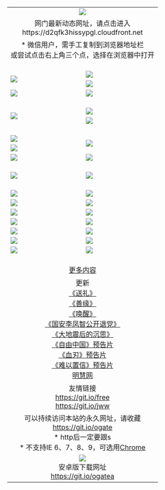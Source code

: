 ﻿<table>
  <tr></tr>
  <tr><td colspan=2 align=center><img src="https://cloud.githubusercontent.com/assets/11880933/13434984/f430fae2-e012-11e5-814f-c2df1e82b247.jpg" /></td></tr>
  <tr><td colspan=2 align=center>网门最新动态网址，请点击进入
<br>https://d2qfk3hissypgl.cloudfront.net
    </td>
  </tr>
  <tr>
    <td colspan=2 align=center>* 微信用户，需手工复制到浏览器地址栏<br>或尝试点击右上角三个点，选择在浏览器中打开
    <!--br>* IE6打开动态网址须在选项中勾选TLS 1.0--></td>
  </tr>
  <tr height="20">
  <tr>
    <td rowspan=2><a href="https://d2qfk3hissypgl.cloudfront.net/ogUP.aspx?name=11DKC.mp4&list=11DKC" target="_blank"><img src="https://d2qfk3hissypgl.cloudfront.net/Up/11DKC1.jpg" /></a></td> 
    <td><div><a href="https://d2qfk3hissypgl.cloudfront.net/ogUP.aspx?name=LRWS.mp4&list=LRWS" target="_blank"><img src="https://d2qfk3hissypgl.cloudfront.net/Up/LRWS.jpg" /></a></td>
   </tr>
  <tr>
    <td><a href="https://d2qfk3hissypgl.cloudfront.net/ogNiceVedio.aspx" target="_blank"><img src="https://d2qfk3hissypgl.cloudfront.net/Up/11TGKDY.jpg" /></a></td>
  </tr>
  <tr>
    <td><a href="https://d2qfk3hissypgl.cloudfront.net/ogUP.aspx?name=_EA/%CA%AE%C4%EA.mp4&count=http://odisk.org/Up/_EA/%CA%AE%C4%EA.mp4;http://odisk.org/Up/_EE/%CC%CE%B8%E7%D9%A9%B5%E7%D3%B0%A3%BA%CA%AE%C4%EA.mp4|2|%CA%AE%C4%EA|%D5%FD%C6%AC;%CC%CE%B8%E7%D9%A9%B5%E7%D3%B0" target="_blank"><img src="https://d2qfk3hissypgl.cloudfront.net/Up/_EA/%E5%8D%81%E5%B9%B4_135.jpg" /></a></td>
    <td><a href="https://d2qfk3hissypgl.cloudfront.net/ogUP.aspx?name=_EC%C9%FA%CB%C0%D3%EB%C2%D6%BB%D8.mp4&count=http://v.ifeng.com/documentary/discovery/201501/039bdca9-5c34-4796-b332-43b8f831efce.shtml;http://v.ifeng.com/documentary/society/201501/030cc825-2840-4536-a0b8-416c88375055.shtml;http://v.ifeng.com/documentary/society/201501/03a412f8-32ec-4e18-81ba-98acf64ec1ca.shtml;http://v.ifeng.com/documentary/society/201501/03c58012-8e01-456a-9097-615b3b24a709.shtml|4|%C9%FA%CB%C0%D3%EB%C2%D6%BB%D8" target="_blank"><img src="https://d2qfk3hissypgl.cloudfront.net/Up/_EC/%E7%94%9F%E6%AD%BB%E4%B8%8E%E8%BD%AE%E5%9B%9E_135.jpg" /></a></td>
  </tr>
  <tr height="20">
  <tr>
    <td rowspan=2><a href="https://d2qfk3hissypgl.cloudfront.net/ogUP.aspx?name=4EE/DJ.mp4&list=4EEDJ" target="_blank"><img src="https://d2qfk3hissypgl.cloudfront.net/Up/4EE/DJ140.jpg"/></a></td>
    <td><a href="https://d2qfk3hissypgl.cloudfront.net/ogUP.aspx?name=4EE/ZG.mp4&list=4EEZG" target="_blank"><img src="https://d2qfk3hissypgl.cloudfront.net/Up/4EE/ZG0.jpg"/></a></td>
    <!--td><a href="https://d2qfk3hissypgl.cloudfront.net/ogUP.aspx?name=4EE/QQ.mp4&list=4EEQQ" target="_blank"><img src="https://d2qfk3hissypgl.cloudfront.net/Up/4EE/QQ0.jpg"/></a></td>
    <td><a href="https://d2qfk3hissypgl.cloudfront.net/ogUP.aspx?name=4EE/HQ.mp4&list=4EEHQ" target="_blank"><img src="https://d2qfk3hissypgl.cloudfront.net/Up/4EE/HQ0.jpg"/></a></td-->
  </tr>
  <tr>
    <td><a href="https://d2qfk3hissypgl.cloudfront.net/onCO.aspx?list=XWPL&mode=m" target="_blank"><img src="https://d2qfk3hissypgl.cloudfront.net/Up/0WZTT.jpg" /></a></td> 
  </tr>
  <tr height="20">
  <tr>
    <td><a href="https://d2qfk3hissypgl.cloudfront.net/ogUP.aspx?name=JQR.mp4&count=2" target="_blank"><img src="https://d2qfk3hissypgl.cloudfront.net/Up/JQR.jpg" /></a></td>   
    <td rowspan=2><a href="https://d2qfk3hissypgl.cloudfront.net/ogUP.aspx?name=JP.mp4&count=9" target="_blank"><img src="https://d2qfk3hissypgl.cloudfront.net/Up/JP.jpg" /></td>
  </tr>
  <tr>
    <td><a href="https://d2qfk3hissypgl.cloudfront.net/ogUP.aspx?name=WH.mp4" target="_blank"><img src="https://d2qfk3hissypgl.cloudfront.net/Up/WH.jpg" /></a></td>
  </tr>
  <tr>
    <td><a href="https://d2qfk3hissypgl.cloudfront.net/ogUP.aspx?name=SSZJ.mp4&list=SSZJ" target="_blank"><img src="https://d2qfk3hissypgl.cloudfront.net/Up/SSZJ.jpg" /></a></td>
    <td><a href="https://d2qfk3hissypgl.cloudfront.net/ogUP.aspx?name=WLSH.mp4&count=2" target="_blank"><img src="https://d2qfk3hissypgl.cloudfront.net/Up/WLSH.jpg" /></a</td>
  </tr>
  <tr height="20">
  <tr>
    <td><a href="https://d2qfk3hissypgl.cloudfront.net/ogUP.aspx?name=ZY.mp4&count=2015|16" target="_blank"><img src="https://d2qfk3hissypgl.cloudfront.net/Up/ZY.jpg" /></a</td>
    <td><a href="https://d2qfk3hissypgl.cloudfront.net/ogUP.aspx?name=XTFY.mp4&count=B|2,A|24" target="_blank"><img src="https://d2qfk3hissypgl.cloudfront.net/Up/XTFY.jpg" /></a></td>
  </tr>
  <tr height="20">
  </tr>
  <!--tr>
    <td><a href="https://d2qfk3hissypgl.cloudfront.net/ogUP.aspx?name=4EE/GX.mp4&list=4EEGX" target="_blank"><img src="https://d2qfk3hissypgl.cloudfront.net/Up/4EE/GX0.jpg"/></a></td>
    <td><a href="https://d2qfk3hissypgl.cloudfront.net/ogUP.aspx?name=4EE/HD.mp4&list=4EEHD" target="_blank"><img src="https://d2qfk3hissypgl.cloudfront.net/Up/4EE/HD0.jpg"/></a></td>
  </tr>
  <tr>
    <td><a href="https://d2qfk3hissypgl.cloudfront.net/ogUP.aspx?name=4EE/TX.mp4&list=4EETX" target="_blank"><img src="https://d2qfk3hissypgl.cloudfront.net/Up/4EE/TX0.jpg"/></a></td>
    <td><a href="https://d2qfk3hissypgl.cloudfront.net/ogUP.aspx?name=4EE/WZ.mp4&list=4EEWZ" target="_blank"><img src="https://d2qfk3hissypgl.cloudfront.net/Up/4EE/WZ0.jpg"/></a></td>
  </tr-->
  <tr>
    <td><a href="https://d2qfk3hissypgl.cloudfront.net/onUP.aspx?name=https://d1ni6yqhqrtjo7.cloudfront.net/" target="_blank"><img src="https://d2qfk3hissypgl.cloudfront.net/Up/0DTW.jpg"/></a></td>
    <td><a href="https://d2qfk3hissypgl.cloudfront.net/onUP.aspx?name=https://d240ns8up8earz.cloudfront.net/acenter/" target="_blank"><img src="https://d2qfk3hissypgl.cloudfront.net/Up/0TDW.jpg" /></a></td>
  </tr>
  <tr>
    <td><a href="https://d2qfk3hissypgl.cloudfront.net/onUP.aspx?name=https://d4508d6vomz2p.cloudfront.net/gb/nsc413.htm" target="_blank"><img src="https://d2qfk3hissypgl.cloudfront.net/Up/0DJY.jpg" /></a></td>
    <td><a href="https://d2qfk3hissypgl.cloudfront.net/onUP.aspx?name=https://d4apjbhkuxer1.cloudfront.net/xtr/gb/prog204.html" target="_blank"><img src="https://d2qfk3hissypgl.cloudfront.net/Up/0XTR.jpg" /></a></td>
  </tr>
  <tr>
    <td><a href="https://d2qfk3hissypgl.cloudfront.net/onUP.aspx?name=https://d3aj00iefsmfgc.cloudfront.net/" target="_blank"><img src="https://d2qfk3hissypgl.cloudfront.net/Up/0MHW.jpg" /></a></td>
    <td><a href="https://d2qfk3hissypgl.cloudfront.net/onUP.aspx?name=https://d20wz7qt14x5d2.cloudfront.net/" target="_blank"><img src="https://d2qfk3hissypgl.cloudfront.net/Up/0ZJW.jpg" /></a></td>
  </tr>
  <tr>
    <td><a href="https://d2qfk3hissypgl.cloudfront.net/ogUP.aspx?name=0FG.zip" target="_blank"><img src="https://d2qfk3hissypgl.cloudfront.net/Up/0FG.jpg" /></a></td>
    <td><a href="https://d2qfk3hissypgl.cloudfront.net/ogUP.aspx?name=0FGA.apk" target="_blank"><img src="https://d2qfk3hissypgl.cloudfront.net/Up/0FGA.jpg" /></a></td>
  </tr>
  <tr>
    <td><a href="https://d2qfk3hissypgl.cloudfront.net/ogUP.aspx?name=0U.zip" target="_blank"><img src="https://d2qfk3hissypgl.cloudfront.net/Up/0U.jpg" /></a></td>
    <td><a href="https://d2qfk3hissypgl.cloudfront.net/ogUP.aspx?name=0UA.apk" target="_blank"><img src="https://d2qfk3hissypgl.cloudfront.net/Up/0UA.jpg" /></a></td>
  </tr>
  <tr>
    <td><a href="https://d2qfk3hissypgl.cloudfront.net/ogUP.aspx?name=0iPPOTV.zip" target="_blank"><img src="https://d2qfk3hissypgl.cloudfront.net/Up/0iPPOTV.jpg" /></a></td>
    <td><a href="https://d2qfk3hissypgl.cloudfront.net/ogUP.aspx?name=0iNTD.apk" target="_blank"><img src="https://d2qfk3hissypgl.cloudfront.net/Up/0iNTD.jpg" /></a></td>
  </tr>
  <!--tr>
    <td><a href="https://d2qfk3hissypgl.cloudfront.net/ogNice.aspx" target="_blank"><img src="https://d2qfk3hissypgl.cloudfront.net/Up/0WCYY.jpg" /></a></td>
    <td><a href="https://d2qfk3hissypgl.cloudfront.net/onCO.aspx?list=XWPL&mode=m" target="_blank"><img src="https://d2qfk3hissypgl.cloudfront.net/Up/0WZTT.jpg" /></a></td> 
  </tr-->
  <tr>
    <td><a href="https://d2qfk3hissypgl.cloudfront.net/ogDY.aspx" target="_blank"><img src="https://d2qfk3hissypgl.cloudfront.net/Up/0FK.jpg" /></a></td>
    <td><a href="https://d2qfk3hissypgl.cloudfront.net/ogST.aspx" target="_blank"><img src="https://d2qfk3hissypgl.cloudfront.net/Up/0ST.jpg" /></a></td> 
  </tr>
  <tr height="20">
  <tr>
    <td colspan=2 align=center><a href="https://d2qfk3hissypgl.cloudfront.net/ogNice.aspx">更多内容</a>
    </td>
  </tr>
  <tr>
    <td colspan=2 align=center>更新<br>
      <a href="https://d2qfk3hissypgl.cloudfront.net/ogUP.aspx?name=4ESL.mp4" target="_blank">《送礼》</a><br>
      <a href="https://d2qfk3hissypgl.cloudfront.net/ogUP.aspx?name=4ESY.mp4" target="_blank">《善缘》</a><br>
      <a href="https://d2qfk3hissypgl.cloudfront.net/ogUP.aspx?name=4EHX.mp4" target="_blank">《唤醒》</a><br>
      <a href="https://d2qfk3hissypgl.cloudfront.net/ogUP.aspx?name=4LFZ.mp4" target="_blank">《国安李凤智公开退党》</a><br>
      <a href="https://d2qfk3hissypgl.cloudfront.net/ogUP.aspx?name=4DDZHDCS.mp4" target="_blank">《大地震后的沉思》</a><br>
      <a href="https://d2qfk3hissypgl.cloudfront.net/ogUP.aspx?name=11ZYZG0.mp4" target="_blank">《自由中国》预告片</a><br>
      <a href="https://d2qfk3hissypgl.cloudfront.net/ogUP.aspx?name=11XR.mp4" target="_blank">《血刃》预告片</a><br>
      <a href="https://d2qfk3hissypgl.cloudfront.net/ogUP.aspx?name=11NYZX.mp4&count=2" target="_blank">《难以置信》预告片</a><br>
      <a href="https://d2qfk3hissypgl.cloudfront.net/onUP.aspx?name=https://www.minghui.org/" target="_blank">明慧网</a>
    </td>
  </tr>
  <tr>
    <td colspan=2 align=center>友情链接<br>
      <a href="https://git.io/free" target="_blank">https://git.io/free</a><br>
      <a href="https://git.io/jww" target="_blank">https://git.io/jww</a>
    </td>
  </tr>
  <tr>
    <td colspan=2 align=center>可以持续访问本站的永久网址，请收藏<br/><a href="https://git.io/ogate" target="_blank">https://git.io/ogate</a><br/>* http后一定要跟s<br/>* 不支持IE 6、7、8、9，可选用<a href="https://d2qfk3hissypgl.cloudfront.net/ogUP.aspx?name=0ChromePortable.zip">Chrome</a></td>
  </tr>
  <tr>
    <td colspan=2 align=center><a href="https://d2qfk3hissypgl.cloudfront.net/ogUP.aspx?name=0oGate.apk" target="_blank"><img src="https://cloud.githubusercontent.com/assets/11880933/13720399/75e143ee-e842-11e5-9f0a-1421f423c80f.jpg" /></a><br>安卓版下载网址<br><a href="https://git.io/ogatea">https://git.io/ogatea</a></td>
  </tr>
  <!--tr>
    <td colspan=2 align=center>可能失效的动态网址
    </td>
  </tr-->
</table>
